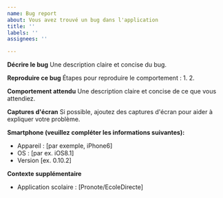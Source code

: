 ```yaml
---
name: Bug report
about: Vous avez trouvé un bug dans l'application
title: ''
labels: ''
assignees: ''

---
```


**Décrire le bug**
Une description claire et concise du bug.

**Reproduire ce bug**
Étapes pour reproduire le comportement :
1. 
2.

**Comportement attendu**
Une description claire et concise de ce que vous attendiez.

**Captures d'écran**
Si possible, ajoutez des captures d'écran pour aider à expliquer votre problème.

**Smartphone (veuillez compléter les informations suivantes):**
 - Appareil : [par exemple, iPhone6]
 - OS : [par ex. iOS8.1]
 - Version [ex. 0.10.2]

**Contexte supplémentaire**
 - Application scolaire : [Pronote/EcoleDirecte]
